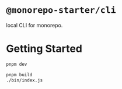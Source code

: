 # `@monorepo-starter/cli`

local CLI for monorepo.


# Getting Started

```bash
pnpm dev
```

```bash
pnpm build
./bin/index.js
```
